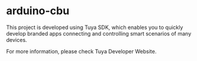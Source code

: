 # arduino-cbu
This project is developed using Tuya SDK, which enables you to quickly develop branded apps connecting and controlling smart scenarios of many devices.

For more information, please check Tuya Developer Website.
